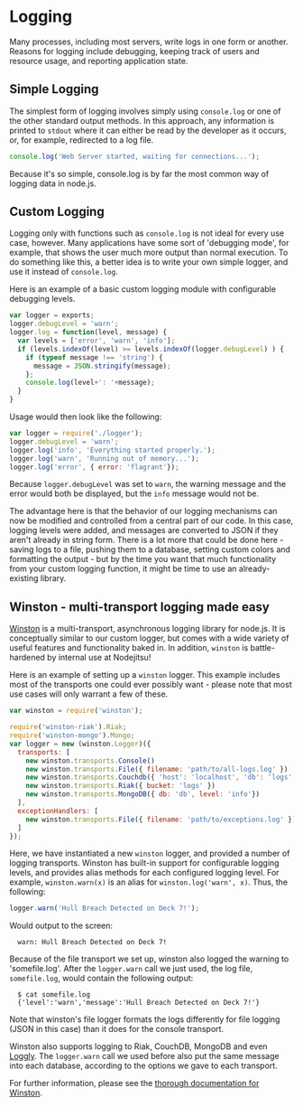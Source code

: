 # Logging

Many processes, including most servers, write logs in one form or another. Reasons for logging include debugging, keeping track of users and resource usage, and reporting application state.

## Simple Logging

The simplest form of logging involves simply using `console.log` or one of the other standard output methods. In this approach, any information is printed to `stdout` where it can either be read by the developer as it occurs, or, for example, redirected to a log file. 

```javascript
console.log('Web Server started, waiting for connections...');
```

Because it's so simple, console.log is by far the most common way of logging data in node.js.

## Custom Logging

Logging only with functions such as `console.log` is not ideal for every use case, however.  Many applications have some sort of 'debugging mode', for example, that shows the user much more output than normal execution.  To do something like this, a better idea is to write your own simple logger, and use it instead of `console.log`. 

Here is an example of a basic custom logging module with configurable debugging levels.

```javascript
var logger = exports;
logger.debugLevel = 'warn';
logger.log = function(level, message) {
  var levels = ['error', 'warn', 'info'];
  if (levels.indexOf(level) >= levels.indexOf(logger.debugLevel) ) {
    if (typeof message !== 'string') {
      message = JSON.stringify(message);
    };
    console.log(level+': '+message);
  }
}
```

Usage would then look like the following:

```javascript
var logger = require('./logger');
logger.debugLevel = 'warn';
logger.log('info', 'Everything started properly.');
logger.log('warn', 'Running out of memory...');
logger.log('error', { error: 'flagrant'});
```

Because `logger.debugLevel` was set to `warn`, the warning message and the error would both be displayed, but the `info` message would not be.

The advantage here is that the behavior of our logging mechanisms can now be modified and controlled from a central part of our code. In this case, logging levels were added, and messages are converted to JSON if they aren't already in string form. There is a lot more that could be done here - saving logs to a file, pushing them to a database, setting custom colors and formatting the output - but by the time you want that much functionality from your custom logging function, it might be time to use an already-existing library.

## Winston - multi-transport logging made easy

[Winston](https://github.com/indexzero/winston) is a multi-transport, asynchronous logging library for node.js.  It is conceptually similar to our custom logger, but comes with a wide variety of useful features and functionality baked in. In addition, `winston` is battle-hardened by internal use at Nodejitsu!

Here is an example of setting up a `winston` logger.  This example includes most of the transports one could ever possibly want - please note that most use cases will only warrant a few of these.

```javascript
var winston = require('winston');

require('winston-riak').Riak;
require('winston-mongo').Mongo;
var logger = new (winston.Logger)({
  transports: [
    new winston.transports.Console()
    new winston.transports.File({ filename: 'path/to/all-logs.log' })
    new winston.transports.Couchdb({ 'host': 'localhost', 'db': 'logs' })
    new winston.transports.Riak({ bucket: 'logs' })
    new winston.transports.MongoDB({ db: 'db', level: 'info'})
  ],
  exceptionHandlers: [
    new winston.transports.File({ filename: 'path/to/exceptions.log' })
  ]
});
```

Here, we have instantiated a new `winston` logger, and provided a number of logging transports.  Winston has built-in support for configurable logging levels, and provides alias methods for each configured logging level.  For example, `winston.warn(x)` is an alias for `winston.log('warn', x)`.  Thus, the following:

```javascript
logger.warn('Hull Breach Detected on Deck 7!'); 
```

Would output to the screen:

      warn: Hull Breach Detected on Deck 7!

Because of the file transport we set up, winston also logged the warning to 'somefile.log'.  After the `logger.warn` call we just used, the log file, `somefile.log`, would contain the following output:

      $ cat somefile.log 
      {'level':'warn','message':'Hull Breach Detected on Deck 7!'}

Note that winston's file logger formats the logs differently for file logging (JSON in this case) than it does for the console transport.

Winston also supports logging to Riak, CouchDB, MongoDB and even [Loggly](http://loggly.com).  The `logger.warn` call we used before also put the same message into each database, according to the options we gave to each transport.

For further information, please see the [thorough documentation for Winston](https://github.com/flatiron/winston).